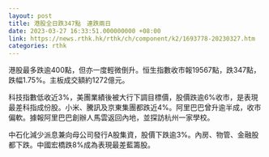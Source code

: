 ```yaml
---
layout: post
title: 港股全日跌347點　連跌兩日
date: 2023-03-27 16:33:51.000000000 +08:00
link: https://news.rthk.hk/rthk/ch/component/k2/1693778-20230327.htm
categories: rthk
---
```


港股最多跌逾400點，但亦一度輕微倒升。恒生指數收市報19567點，跌347點，跌幅1.75%。主板成交額約1272億元。

科技指數低收近3%，美團業績後被大行下調目標價，股價跌逾6%收市，是表現最差科指成份股。小米、騰訊及京東集團都跌近4%。阿里巴巴曾升逾半成，收市偏軟。據報阿里巴巴創辦人馬雲返回內地，並探訪杭州一家學校。

中石化減少派息兼向母公司發行A股集資，股價下跌逾3%。內房、物管、金融股都下跌。中國宏橋跌8%成為表現最差藍籌股。
